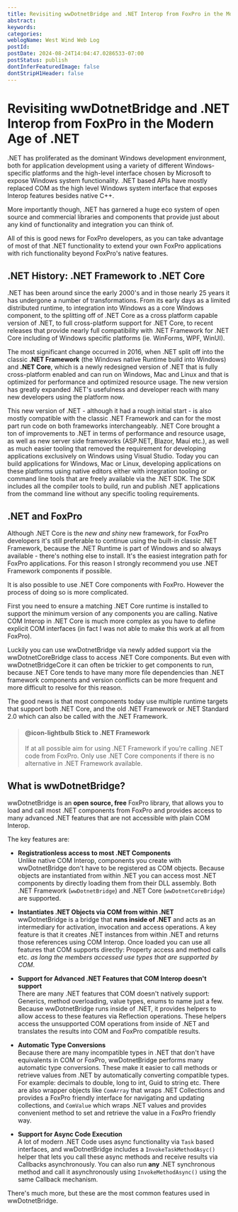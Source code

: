 ```yaml
---
title: Revisiting wwDotnetBridge and .NET Interop from FoxPro in the Modern Age of .NET
abstract: 
keywords: 
categories: 
weblogName: West Wind Web Log
postId: 
postDate: 2024-08-24T14:04:47.0286533-07:00
postStatus: publish
dontInferFeaturedImage: false
dontStripH1Header: false
---
```

# Revisiting wwDotnetBridge and .NET Interop from FoxPro in the Modern Age of .NET

.NET has proliferated as the dominant Windows development environment, both for application development using a variety of different Windows-specific platforms and the high-level interface chosen by Microsoft  to expose Windows system functionality. .NET based APIs have mostly replaced COM as the high level Windows system interface that exposes Interop features besides native C++.

More importantly though, .NET has garnered a huge eco system of open source and commercial libraries and components that provide just about any kind of functionality and integration you can think of. 

All of this is good news for FoxPro developers, as you can take advantage of most of that .NET functionality to extend your own FoxPro applications with rich functionality beyond FoxPro's native features.

## .NET History: .NET Framework to .NET Core
.NET has been around since the early 2000's and in those nearly 25 years it has undergone a number of transformations. From its early days as a limited distributed runtime, to integration into Windows as a core Windows component, to the splitting off of .NET Core as a cross platform capable version of .NET, to full cross-platform support for .NET Core, to recent releases that provide nearly full compatibility with .NET Framework for .NET Core including of Windows specific platforms (ie. WinForms, WPF, WinUI).

The most significant change occurred in 2016, when .NET split off into the classic **.NET Framework** (the Windows native Runtime build into Windows) and **.NET Core**, which is a newly redesigned version of .NET that is fully cross-platform enabled and can run on Windows, Mac and Linux and that is optimized for performance and optimized resource usage. The new version has greatly expanded .NET's usefulness and developer reach with many new developers using the platform now.

This new version of .NET - although it had a rough initial start - is also mostly compatible with the classic .NET Framework and can for the most part run code on both frameworks interchangeably. .NET Core brought a ton of improvements to .NET in terms of performance and resource usage, as well as new server side frameworks (ASP.NET, Blazor, Maui etc.), as well as much easier tooling that removed the requirement for developing applications exclusively on Windows using Visual Studio. Today you can build applications for Windows, Mac or Linux, developing applications on these platforms using native editors either with integration tooling or command line tools that are freely available via the .NET SDK. The SDK includes all the compiler tools to build, run and publish .NET applications from the command line without any specific tooling requirements.

## .NET and FoxPro
Although .NET Core is the *new and shiny* new framework, for FoxPro developers it's still preferable to continue using the built-in classic .NET Framework, because the .NET Runtime is part of Windows and so always available - there's nothing else to install. It's the easiest integration path for FoxPro applications. For this reason I strongly recommend you use .NET Framework components if possible.

It is also possible to use .NET Core components with FoxPro. However the process of doing so is more complicated. 

First you need to ensure a matching .NET Core runtime is installed to support the minimum version of any components you are calling. Native COM Interop in .NET Core is much more complex as you have to define explicit COM interfaces (in fact I was not able to make this work at all from FoxPro). 

Luckily you can use wwDotnetBridge via newly added support via the wwDotnetCoreBridge class to access .NET Core components. But even with wwDotnetBridgeCore it can often be trickier to get components to run, because .NET Core tends to have many more file dependencies than .NET framework components and version conflicts can be more frequent and more difficult to resolve for this reason.

The good news is that most components today use multiple runtime targets that support both .NET Core, and the old .NET Framework or .NET Standard 2.0 which can also be called with the .NET Framework.

> #### @icon-lightbulb Stick to .NET Framework
> If at all possible aim for using .NET Framework if you're calling .NET code from FoxPro. Only use .NET Core components if there is no alternative in .NET Framework available.

## What is wwDotnetBridge?
wwDotnetBridge is an **open source, free** FoxPro library, that allows you to load and call most .NET components from FoxPro and provides access to many advanced .NET features that are not accessible with plain COM Interop.

The key features are:

* **Registrationless access to most .NET Components**  
Unlike native COM Interop, components you create with wwDotnetBridge don't have to be registered as COM objects. Because objects are instantiated from within .NET you can access most .NET components by directly loading them from their DLL assembly. Both .NET Framework (`wwDotnetBridge`) and .NET Core (`wwDotnetCoreBridge`) are supported.

* **Instantiates .NET Objects via COM from within .NET**  
wwDotnetBridge is a bridge that **runs inside of .NET** and acts as an intermediary for activation, invocation and access operations. A key feature is that it creates .NET instances from within .NET and returns those references using COM Interop. Once loaded you can use all features that COM supports directly: Property access and method calls etc. *as long the members accessed use types that are supported by COM*.

* **Support for Advanced .NET Features that COM Interop doesn't support**  
There are many .NET features that COM doesn't natively support: Generics, method overloading, value types, enums to name just a few. Because wwDotnetBridge runs inside of .NET, it provides helpers to allow access to these features via Reflection operations. These helpers access the unsupported COM operations from inside of .NET and translates the results into COM and FoxPro compatible results.

* **Automatic Type Conversions**  
Because there are many incompatible types in .NET that don't have equivalents in COM or FoxPro, wwDotnetBridge performs many automatic type conversions. These make it easier to call methods or retrieve values from .NET by automatically converting compatible types. For example: decimals to double, long to int, Guid to string etc. There are also wrapper objects like `ComArray` that wraps .NET Collections and provides a FoxPro friendly interface for navigating and updating collections, and `ComValue` which wraps .NET values and provides convenient method to set and retrieve the value in a FoxPro friendly way. 

* **Support for Async Code Execution**  
A lot of modern .NET Code uses async functionality via `Task` based interfaces, and wwDotnetBridge includes a `InvokeTaskMethodAsyc()` helper that lets you call these async methods and receive results via Callbacks asynchronously. You can also run **any** .NET synchronous method and call it asynchronously using `InvokeMethodAsync()` using the same Callback mechanism.

There's much more, but these are the most common features used in wwDotnetBridge.
